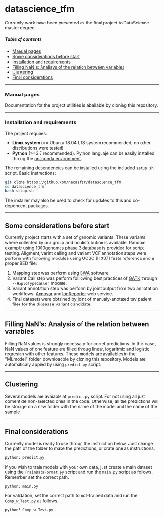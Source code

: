 # datascience_tfm

Currently work have been presented as the final project to DataScience master degree.


##### Table of contents
* [Manual pages](#manual)
* [Some considerations before start](#before)
* [Installation and requirements](#install)
* [Filling NaN's: Analisys of the relation between variables](#nan)
* [Clustering](#cluster)
* [Final considerations](#final)

---
<a name="manual"></a>
### Manual pages

Documentation for the project utilities is abailable by cloning this repository.

---
<a name="install"></a>
### Installation and requirements
The project requires:

  * **Linux system** (>= Ubuntu 18.04 LTS system recommended; no other distributions were tested)
  * **Python** (>=3.7 recommended). Python languaje can be easily installed throug the [anaconda environment](https://www.anaconda.com/distribution/).

The remaining dependencies can be installed using the included `setup.sh` script. 
Basic instructions:
```bash
git clone https://github.com/nacasfer/datascience_tfm
cd datascience_tfm
bash setup.sh
```
The installer may also be used to check for updates to this and co-dependent packages.

---
<a name="before"></a>
## Some considerations before start

Currently project starts with a set of genomic variants. These variants where collected by our group and no distribution is available. Random example using [1000genomes phase 3](https://www.internationalgenome.org/category/phase-3/) database is provided for script testing.
Aligment, varint calling and variant VCF annotation steps were perform with following modules using UCSC [HG37] fasta reference and a proper BED file:

  1. Mapping step was perform using [BWA](http://bio-bwa.sourceforge.net/) software
  2. Variant Call step was perform folllowing best practices of [GATK](https://software.broadinstitute.org/gatk/best-practices/) through `--HaploTypeCaller` module.
  3. Variant annotation step was perform by joint output from two annotation workflows: [Annovar](http://annovar.openbioinformatics.org/en/latest/) and [IonReporter](https://ionreporter.thermofisher.com/ir/) web service.
  4. Final datasets were obtained by joint of manualy-anotated tsv patient files for the dissease variant candidate. 


---
<a name="nan"></a>
## Filling NaN's: Analysis of the relation between variables
Filling NaN values is strongly necessary for corret predictions. In this case, NaN values of one feature are filled throug linear, logaritmic and logistic regresion with other features. These models are availables in the "MLmodel" folder, downloadble by cloning this repository. Models are automaticaly appied by using `predict.py` script.

---
<a name="clustering"></a>
## Clustering
Several models are avaiable at `predict.py` script. For not using all just coment de non-selected ones in the code. Otherwise, all the predictions will be storage on a new folder with the name of the model and the name of the sample.

---

<a name="final"></a>
## Final considerations
Currently model is ready to use throug the instruction below. Just change the path of the folder to make the predictions, or crate one as instructions. 

```bash
python3 predict.py
```
If you wish to train models with your own data, just create a main dataset using the  `TrainDataFormat.py` script and run the  `main.py` script as follows. Remember set the correct path.
```bash
python3 main.py
```
For validation, set the correct path to not-trained data and run the `Comp_w_Test.py` as follows.
```bash
python3 Comp_w_Test.py
```
